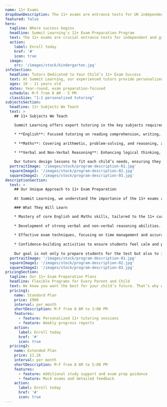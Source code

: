 ```yaml
---
name: 11+ Exams
dropdownDescription: The 11+ exams are entrance tests for UK independent and grammar schools, designed for children aged 10 to 11, assessing core skills in English, Maths, and reasoning.
featured: false
hero:
  tagline: Where success begins
  headline: Summit Learning's 11+ Exam Preparation Program
  text: The 11+ exams are crucial entrance tests for independent and grammar schools, assessing students' abilities in English, Maths, and reasoning. Our program prepares students for these exams with personalized, focused learning.
  action:
    label: Enroll today
    href: '#'
    icon: true
  image:
    src: '/images/stock/kindergarten.jpg'
infoSection:
  headline: Tutors Dedicated to Your Child’s 11+ Exam Success
  text: At Summit Learning, our experienced tutors provide personalized guidance to help your child excel in their 11+ exams. We tailor our instruction to meet the unique needs of each student, ensuring they gain confidence and achieve their full potential.
  ages: 10 - 11 years old
  dates: Year-round, exam preparation-focused
  schedule: M-F from 8 AM - 5 PM
  classSize: "1:1 personalized tutoring"
subjectsSection:
  headline: 11+ Subjects We Teach
  text: >
    ## 11+ Subjects We Teach

    Summit Learning offers expert tutoring in the key subjects required for 11+ success, including:

    * **English**: Focused tutoring on reading comprehension, writing, and grammar to prepare for the English section of the 11+ exam.
    
    * **Maths**: Covering arithmetic, problem-solving, and reasoning, aligned with the 11+ exam syllabus.
    
    * **Verbal and Non-Verbal Reasoning**: Enhancing logical thinking, pattern recognition, and reasoning skills, which are critical for the 11+ exams.

    Our tutors design lessons to fit each child’s needs, ensuring they are confident and fully prepared for their 11+ entrance exams.
  portraitImage: '/images/stock/program-description-01.jpg'
  squareImage1: '/images/stock/program-description-02.jpg'
  squareImage2: '/images/stock/program-description-03.jpg'
descriptionSection:
  text: >
    ## Our Unique Approach to 11+ Exam Preparation
    
    At Summit Learning, we understand the importance of the 11+ exams as a gateway to independent and grammar schools. Our tutoring program is built to enhance your child’s abilities in English, Maths, and reasoning while developing their exam confidence.

    ### What They Will Learn

    * Mastery of core English and Maths skills, tailored to the 11+ curriculum.
    
    * Development of strong verbal and non-verbal reasoning abilities.
    
    * Effective exam techniques, focusing on time management and accuracy.
    
    * Confidence-building activities to ensure students feel calm and prepared for exam day.
    
    Our goal is not only to prepare students for the test but also to inspire a love for learning and to develop critical thinking skills that will benefit them throughout their academic careers. With our support, students are well-prepared to perform at their best in the 11+ exams.
  portraitImage: '/images/stock/program-description-01.jpg'
  squareImage1: '/images/stock/program-description-02.jpg'
  squareImage2: '/images/stock/program-description-03.jpg'
pricingSection:
  tagline: Our 11+ Exam Preparation Plans
  headline: Flexible Programs for Every Parent and Child
  text: We know you want the best for your child’s future. That’s why we offer flexible 11+ exam preparation plans tailored to meet your family’s schedule and your child’s learning needs.
  pricing1:
    name: Standard Plan
    price: £900
    interval: per month
    shortDescription: M-F from 8 AM to 3:00 PM
    features:
      - feature: Personalized 11+ tutoring sessions
      - feature: Weekly progress reports
    action:
      label: Enroll today
      href: '#'
      icon: true
  pricing2:
    name: Extended Plan
    price: £1.2k
    interval: per month
    shortDescription: M-F from 8 AM to 5:00 PM
    features:
      - feature: Additional study support and exam prep guidance
      - feature: Mock exams and detailed feedback
    action:
      label: Enroll today
      href: '#'
      icon: true
---
```

